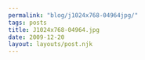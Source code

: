 ```yaml
---
permalink: "blog/j1024x768-04964jpg/"
tags: posts
title: J1024x768-04964.jpg
date: 2009-12-20
layout: layouts/post.njk
---
```


